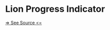 # Lion Progress Indicator

[=> See Source <=](../../docs/components/progress-indicator/overview.md)
